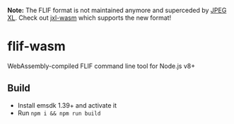 **Note:** The FLIF format is not maintained anymore and superceded by [JPEG XL](https://jpeg.org/jpegxl/). Check out [jxl-wasm](https://github.com/saschanaz/jxl-wasm/) which supports the new format!

# flif-wasm
WebAssembly-compiled FLIF command line tool for Node.js v8+

## Build

* Install emsdk 1.39+ and activate it
* Run `npm i && npm run build`
